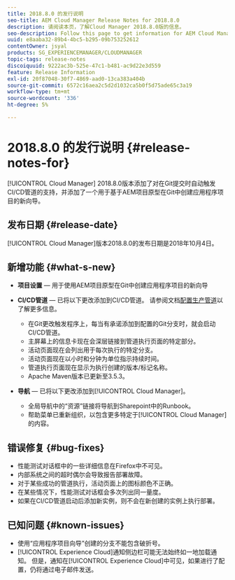 ```yaml
---
title: 2018.8.0 的发行说明
seo-title: AEM Cloud Manager Release Notes for 2018.8.0
description: 请阅读本页，了解Cloud Manager 2018.8.0版的信息。
seo-description: Follow this page to get information for AEM Cloud Manager Release 2018.8.0.
uuid: e8aaba32-89b4-4bc5-b295-09b753252612
contentOwner: jsyal
products: SG_EXPERIENCEMANAGER/CLOUDMANAGER
topic-tags: release-notes
discoiquuid: 9222ac3b-525e-47c1-b481-ac9d22e3d559
feature: Release Information
exl-id: 20f87048-30f7-4869-aad0-13ca383a404b
source-git-commit: 6572c16aea2c5d2d1032ca5b0f5d75ade65c3a19
workflow-type: tm+mt
source-wordcount: '336'
ht-degree: 5%

---
```


# 2018.8.0 的发行说明 {#release-notes-for}

[!UICONTROL Cloud Manager] 2018.8.0版本添加了对在Git提交时自动触发CI/CD管道的支持，并添加了一个用于基于AEM项目原型在Git中创建应用程序项目的新向导。

## 发布日期 {#release-date}

[!UICONTROL Cloud Manager]版本2018.8.0的发布日期是2018年10月4日。

## 新增功能 {#what-s-new}

* **项目设置** — 用于使用AEM项目原型在Git中创建应用程序项目的新向导

* **CI/CD管道** — 已将以下更改添加到CI/CD管道。 请参阅文档[配置生产管道](/help/using/production-pipelines.md)以了解更多信息。

   * 在Git更改触发程序上，每当有承诺添加到配置的Git分支时，就会启动CI/CD管道。
   * 主屏幕上的信息卡现在会深层链接到管道执行页面的特定部分。
   * 活动页面现在会列出用于每次执行的特定分支。
   * 活动页面现在以小时和分钟为单位指示持续时间。
   * 管道执行页面现在显示为执行创建的版本/标记名称。
   * Apache Maven版本已更新至3.5.3。

* **导航** — 已将以下更改添加到[!UICONTROL Cloud Manager]。

   * 全局导航中的“资源”链接将导航到Sharepoint中的Runbook。
   * 帮助菜单已重新组织，以包含更多特定于[!UICONTROL Cloud Manager]的内容。

## 错误修复 {#bug-fixes}

* 性能测试对话框中的一些详细信息在Firefox中不可见。
* 内部系统之间的超时偶尔会导致报告部署故障。
* 对于某些成功的管道执行，活动页面上的图标颜色不正确。
* 在某些情况下，性能测试对话框会多次列出同一量度。
* 如果在CI/CD管道启动后添加新实例，则不会在新创建的实例上执行部署。

## 已知问题 {#known-issues}

* 使用“应用程序项目向导”创建的分支不能包含破折号。
* [!UICONTROL Experience Cloud]通知侧边栏可能无法始终如一地加载通知。 但是，通知在[!UICONTROL Experience Cloud]中可见，如果进行了配置，仍将通过电子邮件发送。
